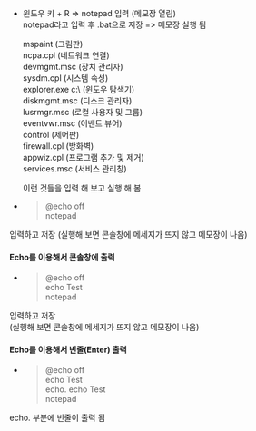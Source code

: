 - 윈도우 키 + R => notepad 입력 (메모장 열림)  
  notepad라고 입력 후 .bat으로 저장 => 메모장 실행 됨  


  mspaint (그림판)  
  ncpa.cpl (네트워크 연결)  
  devmgmt.msc (장치 관리자)  
  sysdm.cpl (시스템 속성)  
  explorer.exe c:\ (윈도우 탐색기)  
  diskmgmt.msc (디스크 관리자)  
  lusrmgr.msc (로컬 사용자 및 그룹)  
  eventvwr.msc (이벤트 뷰어)  
  control (제어판)  
  firewall.cpl (방화벽)  
  appwiz.cpl (프로그램 추가 및 제거)  
  services.msc (서비스 관리창)  

  이런 것들을 입력 해 보고 실행 해 봄  

- > @echo off  
    notepad 
  
 입력하고 저장
 (실행해 보면 콘솔창에 메세지가 뜨지 않고 메모장이 나옴)
  
 #### Echo를 이용해서 콘솔창에 출력  
 - > @echo off  
     echo Test  
     notepad  
   
입력하고 저장  
(실행해 보면 콘솔창에 메세지가 뜨지 않고 메모장이 나옴)

#### Echo를 이용해서 빈줄(Enter) 출력  
 - > @echo off  
     echo Test  
     echo.
     echo Test  
     notepad    
 
echo. 부분에 빈줄이 출력 됨
